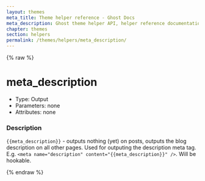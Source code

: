 ```yaml
---
layout: themes
meta_title: Theme helper reference - Ghost Docs
meta_description: Ghost theme helper API, helper reference documentation
chapter: themes
section: helpers
permalink: /themes/helpers/meta_description/
---
```


{% raw %}

# meta_description

 * Type: Output
 * Parameters: none
 * Attributes: none

<!--
 * Origin: Ghost
 * Required: No
 * Context: All
-->

### Description

`{{meta_description}}` - outputs nothing (yet) on posts, outputs the blog description on all other pages. Used for outputing the description meta tag. E.g. `<meta name="description" content="{{meta_description}}" />`. Will be hookable.


{% endraw %}